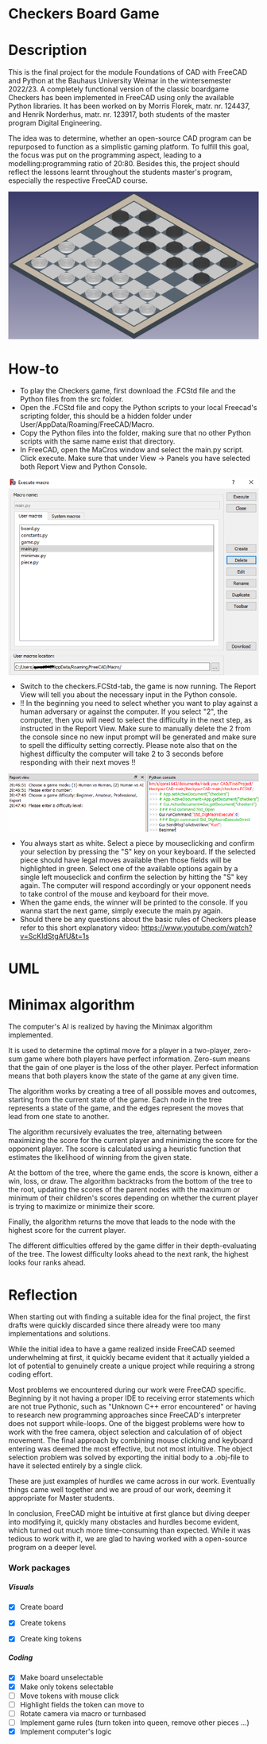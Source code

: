 
# Checkers Board Game

# Description

This is the final project for the module Foundations of CAD with FreeCAD and Python at the Bauhaus University Weimar in the wintersemester 2022/23. 
A completely functional version of the classic boardgame Checkers has been implemented in FreeCAD using only the available Python libraries.
It has been worked on by Morris Florek, matr. nr. 124437, and Henrik Norderhus, matr. nr. 123917, both students of the master program Digital Engineering.

The idea was to determine, whether an open-source CAD program can be repurposed to function as a simplistic gaming platform. 
To fulfill this goal, the focus was put on the programming aspect, leading to a modelling:programming ratio of 20:80. Besides this, the project should reflect the lessons learnt throughout the students master's program, especially the respective FreeCAD course.

<p align="center">
<img src = "readme_images/screenshot_freecad.PNG">
</p>

# How-to 

* To play the Checkers game, first download the .FCStd file and the Python files from the src folder. 
* Open the .FCStd file and copy the Python scripts to your local Freecad's scripting folder, this should be a hidden folder under User/AppData/Roaming/FreeCAD/Macro. 
* Copy the Python files into the folder, making sure that no other Python scripts with the same name exist that directory.
* In FreeCAD, open the MaCros window and select the main.py script. Click execute. Make sure that under View -> Panels you have selected both Report View and Python Console.
<p align="center">
<img align="center" src = "readme_images/loadmacro.PNG">
</p>

* Switch to the checkers.FCStd-tab, the game is now running. The Report View will tell you about the necessary input in the Python console. 
* !! In the beginning you need to select whether you want to play against a human adversary or against the computer. If you select "2", the computer, then you will need to select the difficulty in the next step, as instructed in the Report View. Make sure to manually delete the 2 from the console since no new input prompt will be generated and make sure to spell the difficulty setting correctly. Please note also that on the highest difficulty the computer will take 2 to 3 seconds before responding with their next moves !! 
<p align="center">
<img align="center" src = "readme_images/selectAI.PNG">
</p>

* You always start as white. Select a piece by mouseclicking and confirm your selection by pressing the "S" key on your keyboard. If the selected piece should have legal moves available then those fields will be highlighted in green. Select one of the available options again by a single left mouseclick and confirm the selection by hitting the "S" key again. The computer will respond accordingly or your opponent needs to take control of the mouse and keyboard for their move.
* When the game ends, the winner will be printed to the console. If you wanna start the next game, simply execute the main.py again.
* Should there be any questions about the basic rules of Checkers please refer to this short explanatory video: https://www.youtube.com/watch?v=ScKIdStgAfU&t=1s 

# UML



# Minimax algorithm

The computer's AI is realized by having the Minimax algorithm implemented. 

It is used to determine the optimal move for a player in a two-player, zero-sum game where both players have perfect information. Zero-sum means that the gain of one player is the loss of the other player. Perfect information means that both players know the state of the game at any given time.

The algorithm works by creating a tree of all possible moves and outcomes, starting from the current state of the game. Each node in the tree represents a state of the game, and the edges represent the moves that lead from one state to another.

The algorithm recursively evaluates the tree, alternating between maximizing the score for the current player and minimizing the score for the opponent player. The score is calculated using a heuristic function that estimates the likelihood of winning from the given state.

At the bottom of the tree, where the game ends, the score is known, either a win, loss, or draw. The algorithm backtracks from the bottom of the tree to the root, updating the scores of the parent nodes with the maximum or minimum of their children's scores depending on whether the current player is trying to maximize or minimize their score.

Finally, the algorithm returns the move that leads to the node with the highest score for the current player.

The different difficulties offered by the game differ in their depth-evaluating of the tree. The lowest difficulty looks ahead to the next rank, the highest looks four ranks ahead.

# Reflection

When starting out with finding a suitable idea for the final project, the first drafts were quickly discarded since there already were too many implementations and solutions. 

While the initial idea to have a game realized inside FreeCAD seemed underwhelming at first, it quickly became evident that it actually yielded a lot of potential to genuinely create a unique project while requiring a strong coding effort. 

Most problems we encountered during our work were FreeCAD specific. Beginning by it not having a proper IDE to receiving error statements which are not true Pythonic, such as "Unknown C++ error encountered" or having to research new programming approaches since FreeCAD's interpreter does not support while-loops. 
One of the biggest problems were how to work with the free camera, object selection and calculation of of object movement. The final approach by combining mouse clicking and keyboard entering was deemed the most effective, but not most intuitive. The object selection problem was solved by exporting the initial body to a .obj-file to have it selected entirely by a single click.

These are just examples of hurdles we came across in our work. Eventually things came well together and we are proud of our work, deeming it appropriate for Master students. 

In conclusion, FreeCAD might be intuitive at first glance but diving deeper into modifying it, quickly many obstacles and hurdles become evident, which turned out much more time-consuming than expected. While it was tedious to work with it, we are glad to having worked with a open-source program on a deeper level. 

### Work packages

##### Visuals

- [x] Create board
- [x] Create tokens
- [x] Create king tokens


##### Coding

- [x] Make board unselectable
- [x] Make only tokens selectable
- [ ] Move tokens with mouse click
- [ ] Highlight fields the token can move to
- [ ] Rotate camera via macro or turnbased
- [ ] Implement game rules (turn token into queen, remove other pieces ...)
- [x] Implement computer's logic
